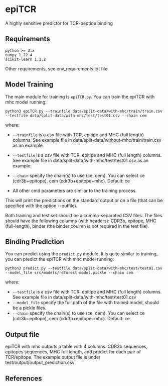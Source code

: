 # epiTCR
A highly sensitive predictor for TCR-peptide binding 


## Requirements
```text
python >= 3.x
numpy 1.22.4
scikit-learn 1.1.2
```
Other requirements, see env_requirements.txt file.

## Model Training
The main module for training is `epiTCR.py`. You can train the epiTCR with mhc model running:

```commandline
python3 epiTCR.py --trainfile data/split-data/with-mhc/train/train.csv --testfile data/split-data/with-mhc/test/test01.csv --chain cem
```
where:
- `--trainfile` is a csv file with TCR, epitipe and MHC (full length) columns. See example file in data/split-data/without-mhc/train/train.csv as an example.
- `--testfile` is a csv file with TCR, epitipe and MHC (full length) columns. See example file in data/split-data/with-mhc/test/test01.csv as an example.
- `--chain` specify the chain(s) to use (ce, cem). You can select ce (cdr3b+epitope), cem (cdr3b+epitope+mhc). Default: ce

- All other cmd parameters are similar to the training process. 

This will print the predictions on the standard output or on a file (that can be specified with the option --outfile).

Both training and test set should be a comma-separated CSV files. The files should have the following columns (with headers): CDR3b, epitope, MHC (full-length), binder (the binder coulmn is not required in the test file). 


## Binding Prediction

You can predict using the `predict.py` module.
It is quite similar to training, you can predict the epiTCR with mhc model running:
```commandline
python3 predict.py --testfile data/split-data/with-mhc/test/test01.csv --model_file src/models/rdforest-model.pickle --chain cem
```
where:
- `--testfile` is a csv file with TCR, epitipe and MHC (full length) columns. See example file in data/split-data/with-mhc/test/test01.csv
- `--model_file` specify the full path of the file with trained model, should be a pickle files.
- `--chain` specify the chain(s) to use (ce, cem). You can select ce (cdr3b+epitope), cem (cdr3b+epitope+mhc). Default: ce

## Output file 
epiTCR with mhc outputs a table with 4 columns: CDR3b sequences, epitopes sequences, MHC full length, and predict for each pair of TCR/epitope. The example output file is under test/output/output_prediction.csv


## References

